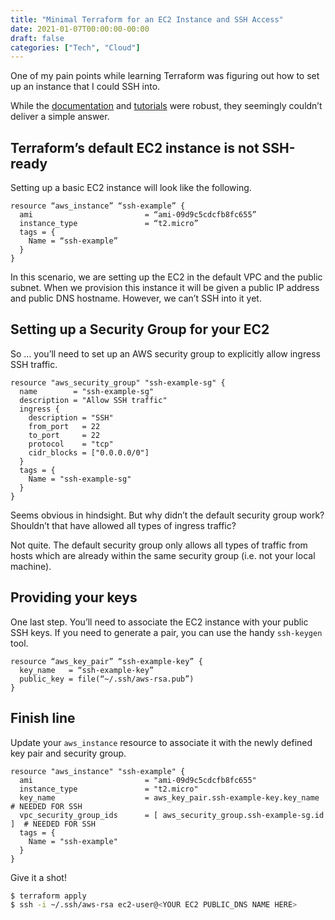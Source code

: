 ```yaml
---
title: "Minimal Terraform for an EC2 Instance and SSH Access"
date: 2021-01-07T00:00:00-00:00
draft: false
categories: ["Tech", "Cloud"]
---
```


One of my pain points while learning Terraform was figuring out how to set up an instance that I could SSH into.

While the [documentation](https://www.terraform.io/docs/) and [tutorials](https://learn.hashicorp.com/terraform?utm_source=terraform_io) were robust, they seemingly couldn’t deliver a simple answer. 

## Terraform’s default EC2 instance is not SSH-ready

Setting up a basic EC2 instance will look like the following.

```hcl
resource “aws_instance” “ssh-example” {
  ami                         = “ami-09d9c5cdcfb8fc655”
  instance_type               = “t2.micro”
  tags = {
    Name = “ssh-example”
  }
}
```

In this scenario, we are setting up the EC2 in the default VPC and the public subnet. When we provision this instance it will be given a public IP address and public DNS hostname. However, we can’t SSH into it yet.

## Setting up a Security Group for your EC2

So … you’ll need to set up an AWS security group to explicitly allow ingress SSH traffic.

```hcl
resource "aws_security_group" "ssh-example-sg" {
  name        = "ssh-example-sg"
  description = "Allow SSH traffic"
  ingress {
    description = "SSH"
    from_port   = 22
    to_port     = 22
    protocol    = "tcp"
    cidr_blocks = ["0.0.0.0/0"]
  }
  tags = {
    Name = "ssh-example-sg"
  }
}
```

Seems obvious in hindsight. But why didn’t the default security group work? Shouldn’t that have allowed all types of ingress traffic?

Not quite. The default security group only allows all types of traffic from hosts which are already within the same security group (i.e. not your local machine).

## Providing your keys

One last step. You’ll need to associate the EC2 instance with your public SSH keys. If you need to generate a pair, you can use the handy `ssh-keygen` tool.

```hcl
resource “aws_key_pair” “ssh-example-key” {
  key_name   = “ssh-example-key”
  public_key = file(“~/.ssh/aws-rsa.pub”)
}
```

## Finish line

Update your `aws_instance` resource to associate it with the newly defined key pair and security group.

```hcl
resource "aws_instance" "ssh-example" {
  ami                         = "ami-09d9c5cdcfb8fc655"
  instance_type               = "t2.micro"
  key_name                    = aws_key_pair.ssh-example-key.key_name     # NEEDED FOR SSH
  vpc_security_group_ids      = [ aws_security_group.ssh-example-sg.id ]  # NEEDED FOR SSH
  tags = {
    Name = "ssh-example"
  }
}
```

Give it a shot!

```bash
$ terraform apply
$ ssh -i ~/.ssh/aws-rsa ec2-user@<YOUR EC2 PUBLIC_DNS NAME HERE>
```
